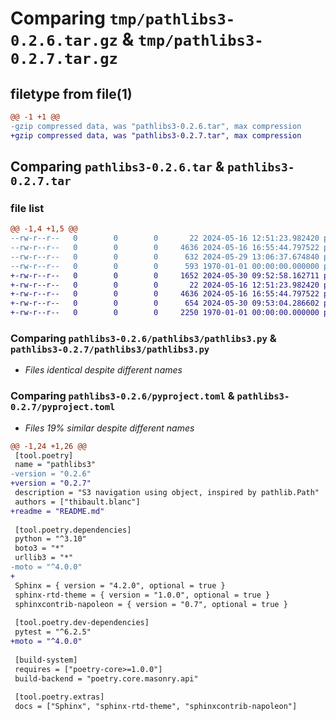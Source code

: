 # Comparing `tmp/pathlibs3-0.2.6.tar.gz` & `tmp/pathlibs3-0.2.7.tar.gz`

## filetype from file(1)

```diff
@@ -1 +1 @@
-gzip compressed data, was "pathlibs3-0.2.6.tar", max compression
+gzip compressed data, was "pathlibs3-0.2.7.tar", max compression
```

## Comparing `pathlibs3-0.2.6.tar` & `pathlibs3-0.2.7.tar`

### file list

```diff
@@ -1,4 +1,5 @@
--rw-r--r--   0        0        0       22 2024-05-16 12:51:23.982420 pathlibs3-0.2.6/pathlibs3/__init__.py
--rw-r--r--   0        0        0     4636 2024-05-16 16:55:44.797522 pathlibs3-0.2.6/pathlibs3/pathlibs3.py
--rw-r--r--   0        0        0      632 2024-05-29 13:06:37.674840 pathlibs3-0.2.6/pyproject.toml
--rw-r--r--   0        0        0      593 1970-01-01 00:00:00.000000 pathlibs3-0.2.6/PKG-INFO
+-rw-r--r--   0        0        0     1652 2024-05-30 09:52:58.162711 pathlibs3-0.2.7/README.md
+-rw-r--r--   0        0        0       22 2024-05-16 12:51:23.982420 pathlibs3-0.2.7/pathlibs3/__init__.py
+-rw-r--r--   0        0        0     4636 2024-05-16 16:55:44.797522 pathlibs3-0.2.7/pathlibs3/pathlibs3.py
+-rw-r--r--   0        0        0      654 2024-05-30 09:53:04.286602 pathlibs3-0.2.7/pyproject.toml
+-rw-r--r--   0        0        0     2250 1970-01-01 00:00:00.000000 pathlibs3-0.2.7/PKG-INFO
```

### Comparing `pathlibs3-0.2.6/pathlibs3/pathlibs3.py` & `pathlibs3-0.2.7/pathlibs3/pathlibs3.py`

 * *Files identical despite different names*

### Comparing `pathlibs3-0.2.6/pyproject.toml` & `pathlibs3-0.2.7/pyproject.toml`

 * *Files 19% similar despite different names*

```diff
@@ -1,24 +1,26 @@
 [tool.poetry]
 name = "pathlibs3"
-version = "0.2.6"
+version = "0.2.7"
 description = "S3 navigation using object, inspired by pathlib.Path"
 authors = ["thibault.blanc"]
+readme = "README.md"
 
 [tool.poetry.dependencies]
 python = "^3.10"
 boto3 = "*"
 urllib3 = "*"
-moto = "^4.0.0"
+
 Sphinx = { version = "4.2.0", optional = true }
 sphinx-rtd-theme = { version = "1.0.0", optional = true }
 sphinxcontrib-napoleon = { version = "0.7", optional = true }
 
 [tool.poetry.dev-dependencies]
 pytest = "^6.2.5"
+moto = "^4.0.0"
 
 [build-system]
 requires = ["poetry-core>=1.0.0"]
 build-backend = "poetry.core.masonry.api"
 
 [tool.poetry.extras]
 docs = ["Sphinx", "sphinx-rtd-theme", "sphinxcontrib-napoleon"]
```

